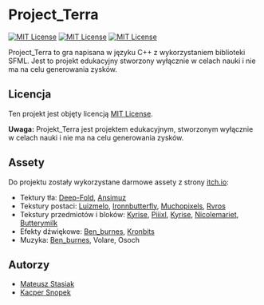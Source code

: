 
# Project_Terra

[![MIT License](https://img.shields.io/badge/License-MIT-green.svg)](https://choosealicense.com/licenses/mit/) [![MIT License](https://img.shields.io/badge/Language-C%2B%2B-blue)](https://choosealicense.com/licenses/mit/) [![MIT License](https://img.shields.io/badge/Library-SFML-yellowgreen)](https://www.sfml-dev.org)

Project_Terra to gra napisana w języku C++ z wykorzystaniem biblioteki SFML. Jest to projekt edukacyjny stworzony wyłącznie w celach nauki i nie ma na celu generowania zysków.


## Licencja

Ten projekt jest objęty licencją [MIT License](LICENSE).

**Uwaga:** Projekt_Terra jest projektem edukacyjnym, stworzonym wyłącznie w celach nauki i nie ma na celu generowania zysków.


## Assety

Do projektu zostały wykorzystane darmowe assety z strony [itch.io](https://itch.io/game-assets):

- Tektury tła: [Deep-Fold](https://deep-fold.itch.io), [Ansimuz](https://ansimuz.itch.io)
- Tekstury postaci: [Luizmelo](https://luizmelo.itch.io), [Ironnbutterfly](https://ironnbutterfly.itch.io), [Muchopixels](https://muchopixels.itch.io), [Rvros](https://rvros.itch.io)
- Tekstury przedmiotów i bloków: [Kyrise](https://kyrise.itch.io), [Piiixl](https://piiixl.itch.io), [Kyrise](https://kyrise.itch.io), [Nicolemariet](https://nicolemariet.itch.io), [Butterymilk](https://butterymilk.itch.io)
- Efekty dźwiękowe: [Ben_burnes](https://tallbeard.itch.io), [Kronbits](https://kronbits.itch.io)
- Muzyka: [Ben_burnes](https://tallbeard.itch.io), Volare, Osoch
## Autorzy

- [Mateusz Stasiak](https://www.github.com/M-Stasiak)
- [Kacper Snopek](https://www.github.com/Ghasparus)

